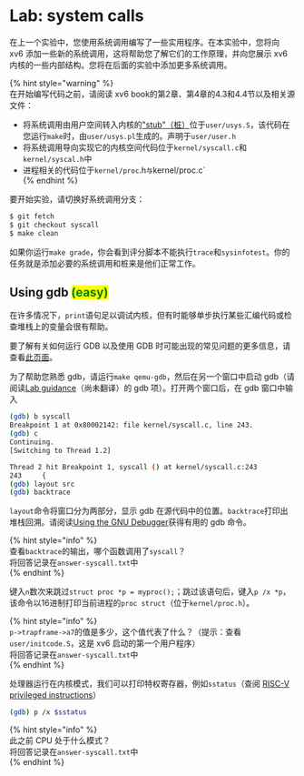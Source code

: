 # Lab: system calls

在上一个实验中，您使用系统调用编写了一些实用程序。在本实验中，您将向 xv6 添加一些新的系统调用，这将帮助您了解它们的工作原理，并向您展示 xv6 内核的一些内部结构。您将在后面的实验中添加更多系统调用。

{% hint style="warning" %}  
在开始编写代码之前，请阅读 xv6 book的第2章、第4章的4.3和4.4节以及相关源文件：
- 将系统调用由用户空间转入内核的["stub"（桩）](https://en.wikipedia.org/wiki/Method_stub)位于`user/usys.S`，该代码在您运行`make`时，由`user/usys.pl`生成的。声明于`user/user.h`
- 将系统调用导向实现它的内核空间代码位于`kernel/syscall.c`和`kernel/syscal.h`中
- 进程相关的代码位于`kernel/proc`.h`与`kernel/proc.c`  
{% endhint %}

要开始实验，请切换好系统调用分支：
```bash
$ git fetch
$ git checkout syscall
$ make clean
```

如果你运行`make grade`，你会看到评分脚本不能执行`trace`和`sysinfotest`。你的任务就是添加必要的系统调用和桩来是他们正常工作。

## Using gdb <mark style="color:green;">(easy)</mark>

在许多情况下，`print`语句足以调试内核，但有时能够单步执行某些汇编代码或检查堆栈上的变量会很有帮助。

要了解有关如何运行 GDB 以及使用 GDB 时可能出现的常见问题的更多信息，请查看[此页面](https://pdos.csail.mit.edu/6.828/2023/labs/gdb.html)。

为了帮助您熟悉 gdb，请运行`make qemu-gdb`，然后在另一个窗口中启动 gdb（请阅读[Lab guidance](https://pdos.csail.mit.edu/6.828/2023/labs/guidance.html)（尚未翻译）的 gdb 项）。打开两个窗口后，在 gdb 窗口中输入
```bash
(gdb) b syscall
Breakpoint 1 at 0x80002142: file kernel/syscall.c, line 243.
(gdb) c
Continuing.
[Switching to Thread 1.2]

Thread 2 hit Breakpoint 1, syscall () at kernel/syscall.c:243
243     {
(gdb) layout src
(gdb) backtrace
```

`layout`命令将窗口分为两部分，显示 gdb 在源代码中的位置。`backtrace`打印出堆栈回溯。请阅读[Using the GNU Debugger](https://pdos.csail.mit.edu/6.828/2019/lec/gdb_slides.pdf)获得有用的 gdb 命令。

{% hint style="info" %}  
查看`backtrace`的输出，哪个函数调用了`syscall`？   
将回答记录在`answer-syscall.txt`中  
{% endhint %}

键入`n`数次来跳过`struct proc *p = myproc();`；跳过该语句后，键入`p /x *p`，该命令以16进制打印当前进程的`proc struct`（位于`kernel/proc.h`）。

{% hint style="info" %}  
`p->trapframe->a7`的值是多少，这个值代表了什么？（提示：查看`user/initcode.S`，这是 xv6 启动的第一个用户程序）  
将回答记录在`answer-syscall.txt`中  
{% endhint %}

处理器运行在内核模式，我们可以打印特权寄存器，例如`sstatus`（查阅 [RISC-V privileged instructions](https://github.com/riscv/riscv-isa-manual/releases/download/Priv-v1.12/riscv-privileged-20211203.pdf)）

```bash
(gdb) p /x $sstatus
```

{% hint style="info" %}  
此之前 CPU 处于什么模式？  
将回答记录在`answer-syscall.txt`中  
{% endhint %}


